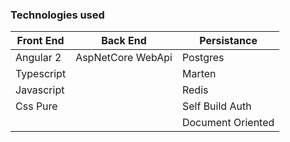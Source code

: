 ### Technologies used
Front End          | Back End           | Persistance
------------------ | ------------------ | ------------------ 
Angular 2          | AspNetCore WebApi  | Postgres
Typescript         |                    | Marten 
Javascript         |                    | Redis    
Css Pure           |                    | Self Build Auth 
		   |	                | Document Oriented

